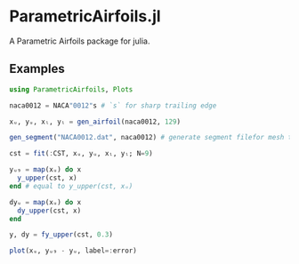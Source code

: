 # ParametricAirfoils.jl #

A Parametric Airfoils package for julia.

## Examples ##

```julia
using ParametricAirfoils, Plots

naca0012 = NACA"0012"s # `s` for sharp trailing edge

xᵤ, yᵤ, xₗ, yₗ = gen_airfoil(naca0012, 129)

gen_segment("NACA0012.dat", naca0012) # generate segment filefor mesh tools

cst = fit(:CST, xᵤ, yᵤ, xₗ, yₗ; N=9)

yᵤ₉ = map(xᵤ) do x
  y_upper(cst, x)
end # equal to y_upper(cst, xᵤ)

dyᵤ = map(xᵤ) do x
  dy_upper(cst, x)
end

y, dy = fy_upper(cst, 0.3)

plot(xᵤ, yᵤ₉ - yᵤ, label=:error)
```
